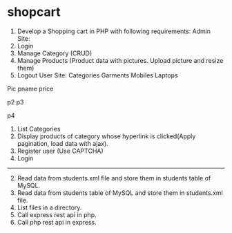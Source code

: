 # shopcart



1) Develop a Shopping cart in PHP with following requirements:
Admin Site:
1) Login
2) Manage Category (CRUD)
3) Manage Products (Product data with pictures. Upload picture and resize them)
4) Logout
User Site:
Categories
Garments
Mobiles
Laptops

Pic
pname price

p2 p3

p4

1) List Categories
2) Display products of category whose hyperlink is clicked(Apply pagination, load data with ajax).
3) Register user (Use CAPTCHA)
4) Login
------------------
2) Read data from students.xml file and store them in students table of MySQL.
3) Read data from students table of MySQL and store them in students.xml file.
4) List files in a directory.
5) Call express rest api in php.
6) Call php rest api in express.
